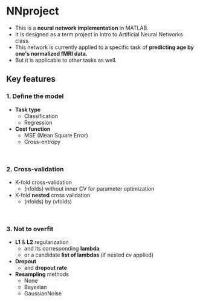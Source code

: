 # NNproject
- This is a **neural network implementation** in MATLAB.
- It is designed as a term project in Intro to Artificial Neural Networks class.
- This network is currently applied to a specific task of **predicting age by one's normalized fMRI data.**
- But it is applicable to other tasks as well.

## Key features
### 1. Define the model
- **Task type**
  - Classification
  - Regression
- **Cost function**
  - MSE (Mean Square Error)
  - Cross-entropy

</br>

### 2. Cross-validation
- K-fold cross-validation
  - (nfolds) without inner CV for parameter optimization
- K-fold **nested** cross validation  
  - (nfolds) by (vfolds)  

</br>

### 3. Not to overfit
- **L1** & **L2** regularization
  - and its corresponding **lambda**
  - or a candidate **list of lambdas** (if nested cv applied)
- **Dropout**
  - and **dropout rate**
- **Resampling** methods
  - None
  - Bayesian
  - GaussianNoise

